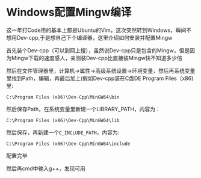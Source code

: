 # Windows配置Mingw编译
这一年打Code用的基本上都是Ubuntu的Vim，这次突然转到Windows，瞬间不想用Dev-cpp,于是想自己下个编译器，这里介绍如何安装并配置Mingw

首先装个Dev-cpp（可以到网上搜），虽然说Dev-cpp只是包含的Mingw，但是因为Mingw下载的速度感人，亲测装Dev-cpp比直接装Mingw快不知道多少倍

然后在文件管理器里，计算机->属性->高级系统设置->环境变量，然后再系统变量里找到Path，编辑，再最后加上(假如Dev-cpp装在C盘DE Program Files（x86)里:
```
C:\Program Files (x86)\Dev-Cpp\MinGW64\bin
```
然后保存Path，在系统变量里新建一个LIBRARY_PATH，内容为：
```
C:\Program Files (x86)\Dev-Cpp\MinGW64\lib
```
然后保存，再新建一个`C_INCLUDE_PATH`，内容为:
```
C:\Program Files (x86)\Dev-Cpp\MinGW64\include
```

配置完毕

然后再cmd中输入g++，发现可用
